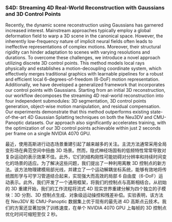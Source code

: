 ### S4D: Streaming 4D Real-World Reconstruction with Gaussians and 3D Control Points

Recently, the dynamic scene reconstruction using Gaussians has garnered increased interest. Mainstream approaches typically employ a global deformation field to warp a 3D scene in the canonical space. However, the inherently low-frequency nature of implicit neural fields often leads to ineffective representations of complex motions. Moreover, their structural rigidity can hinder adaptation to scenes with varying resolutions and durations. To overcome these challenges, we introduce a novel approach utilizing discrete 3D control points. This method models local rays physically and establishes a motion-decoupling coordinate system, which effectively merges traditional graphics with learnable pipelines for a robust and efficient local 6-degrees-of-freedom (6-DoF) motion representation. Additionally, we have developed a generalized framework that incorporates our control points with Gaussians. Starting from an initial 3D reconstruction, our workflow decomposes the streaming 4D real-world reconstruction into four independent submodules: 3D segmentation, 3D control points generation, object-wise motion manipulation, and residual compensation. Our experiments demonstrate that this method outperforms existing state-of-the-art 4D Gaussian Splatting techniques on both the Neu3DV and CMU-Panoptic datasets. Our approach also significantly accelerates training, with the optimization of our 3D control points achievable within just 2 seconds per frame on a single NVIDIA 4070 GPU.

最近，使用高斯进行动态场景重建引起了越来越多的关注。主流方法通常采用全局变形场在典范空间中扭曲 3D 场景。然而，隐式神经场固有的低频特性常常导致对复杂运动的表示效果不佳。此外，它们的结构刚性可能妨碍对分辨率和持续时间变化的场景的适应。为了解决这些问题，我们提出了一种利用离散 3D 控制点的新方法。该方法物理建模局部光线，并建立了一个运动解耦坐标系统，能够有效地将传统图形学与可学习管道结合起来，实现强大而高效的局部 6 自由度（6-DoF）运动表示。此外，我们开发了一个通用框架，将我们的控制点与高斯相结合。从初始的 3D 重建开始，我们的工作流程将流式 4D 现实世界重建分解为四个独立的子模块：3D 分割、3D 控制点生成、对象级运动操控和残差补偿。实验表明，该方法在 Neu3DV 和 CMU-Panoptic 数据集上优于现有的最先进 4D 高斯点云技术。我们的方案还显著加快了训练速度，在单个 NVIDIA 4070 GPU 上每帧的 3D 控制点优化时间可缩短至仅 2 秒。
